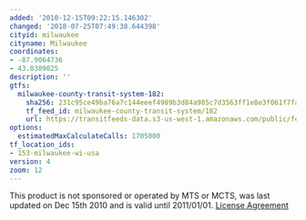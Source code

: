 ```yaml
---
added: '2010-12-15T09:22:15.146302'
changed: '2018-07-25T07:49:38.644398'
cityid: milwaukee
cityname: Milwaukee
coordinates:
- -87.9064736
- 43.0389025
description: ''
gtfs:
  milwaukee-county-transit-system-182:
    sha256: 231c95ce49ba76a7c144eeef4989b3d84a985c7d3563ff1e8e3f061f7facd335
    tf_feed_id: milwaukee-county-transit-system/182
    url: https://transitfeeds-data.s3-us-west-1.amazonaws.com/public/feeds/milwaukee-county-transit-system/182/20180722/gtfs.zip
options:
  estimatedMaxCalculateCalls: 1705000
tf_location_ids:
- 153-milwaukee-wi-usa
version: 4
zoom: 12
---
```


This product is not sponsored or operated by MTS or MCTS, was last updated on Dec 15th 2010 and is valid until 2011/01/01. [License Agreement](http://kamino.mcts.org/gtfs/)
